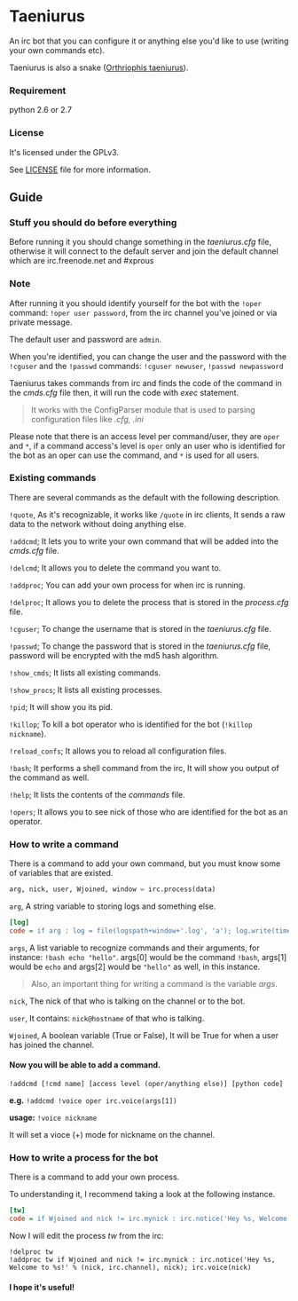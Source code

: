 # Taeniurus

An irc bot that you can configure it or anything else you'd like to use (writing your own commands etc).

Taeniurus is also a snake ([Orthriophis taeniurus](http://en.wikipedia.org/wiki/Orthriophis_taeniurus)).


### Requirement

python 2.6 or 2.7


### License

It's licensed under the GPLv3.

See [LICENSE](Taeniurus/tree/master/LICENSE) file for more information.


## Guide

### Stuff you should do before everything

Before running it you should change something in the _taeniurus.cfg_ file, otherwise it will connect to the default server and join the default channel which are irc.freenode.net and #xprous


### Note

After running it you should identify yourself for the bot with the `!oper` command: `!oper user password`,
from the irc channel you've joined or via private message.

The default user and password are `admin`.

When you're identified, you can change the user and the password with the `!cguser` and the `!passwd` commands:
`!cguser newuser`, `!passwd newpassword`

Taeniurus takes commands from irc and finds the code of the command in the _cmds.cfg_ file then, it will run the code with _exec_ statement.

> It works with the ConfigParser module that is used to parsing configuration files like _.cfg, .ini_

Please note that there is an access level per command/user, they are `oper` and `*`, if a command access's level is `oper` only an user who is identified for the bot as an oper can use the command, and `*` is used for all users.



### Existing commands

There are several commands as the default with the following description.

`!quote`, As it's recognizable, it works like `/quote` in irc clients, It sends a raw data to the network without doing anything else.

`!addcmd`; It lets you to write your own command that will be added into the _cmds.cfg_ file.

`!delcmd`; It allows you to delete the command you want to.

`!addproc`; You can add your own process for when irc is running.

`!delproc`; It allows you to delete the process that is stored in the _process.cfg_ file.

`!cguser`; To change the username that is stored in the _taeniurus.cfg_ file.

`!passwd`; To change the password that is stored in the _taeniurus.cfg_ file, password will be encrypted with the md5 hash algorithm.

`!show_cmds`; It lists all existing commands.

`!show_procs`; It lists all existing processes.

`!pid`; It will show you its pid.

`!killop`; To kill a bot operator who is identified for the bot (`!killop nickname`).

`!reload_confs`; It allows you to reload all configuration files.

`!bash`; It performs a shell command from the irc, It will show you output of the command as well.

`!help`; It lists the contents of the _commands_ file.

`!opers`; It allows you to see nick of those who are identified for the bot as an operator.



### How to write a command

There is a command to add your own command, but you must know some of variables that are existed.

```python
arg, nick, user, Wjoined, window = irc.process(data)
```

`arg`, A string variable to storing logs and something else.

```ini
[log]
code = if arg : log = file(logspath+window+'.log', 'a'); log.write(time.strftime('%H:%M')+' <'+nick+'> '+arg+'\n'); log.close()
```

`args`, A list variable to recognize commands and their arguments, for instance:
`!bash echo "hello"`. args[0] would be the command `!bash`, args[1] would be `echo` and args[2] would be `"hello"` as well, in this instance.

> Also, an important thing for writing a command is the variable _args_.

`nick`, The nick of that who is talking on the channel or to the bot.

`user`, It contains: `nick@hostname` of that who is talking.

`Wjoined`, A boolean variable (True or False), It will be True for when a user has joined the channel.


#### Now you will be able to add a command.

`!addcmd [!cmd name] [access level (oper/anything else)] [python code]`

**e.g.** `!addcmd !voice oper irc.voice(args[1])`

**usage:** `!voice nickname`

It will set a vioce (+) mode for nickname on the channel.



### How to write a process for the bot

There is a command to add your own process.

To understanding it, I recommend taking a look at the following instance.

```ini
[tw]
code = if Wjoined and nick != irc.mynick : irc.notice('Hey %s, Welcome to %s!' % (nick, irc.channel), nick)
```

Now I will edit the process _tw_ from the irc:

```
!delproc tw
!addproc tw if Wjoined and nick != irc.mynick : irc.notice('Hey %s, Welcome to %s!' % (nick, irc.channel), nick); irc.voice(nick)
```


#### I hope it's useful!
